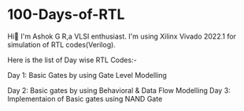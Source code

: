 # 100-Days-of-RTL
Hi👋 I'm Ashok G R,a VLSI enthusiast. I'm using Xilinx Vivado 2022.1 for simulation of RTL codes(Verilog).

Here is the list of Day wise RTL Codes:-

Day 1: Basic Gates by using Gate Level Modelling

Day 2: Basic gates by using Behavioral & Data Flow Modelling
Day 3: Implementaion of Basic gates using NAND Gate
